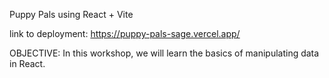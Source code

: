 Puppy Pals using React + Vite

link to deployment: https://puppy-pals-sage.vercel.app/

OBJECTIVE: In this workshop, we will learn the basics of manipulating data in React.
